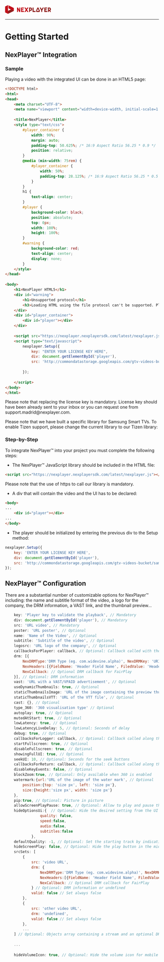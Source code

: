 <a id="gettingstarted-top"> </a>

<a href="https://nexplayer.github.io/NexPlayer_HTML5_Documentation/#/"><img text src="./_images/logo5.png" alt="Nexplayer"></a>

***

# Getting Started

## NexPlayer™ Integration

### Sample

Playing a video with the integrated UI can be done in an HTML5 page:

```html
<!DOCTYPE html>
<html>
<head>
    <meta charset="UTF-8">
    <meta name="viewport" content="width=device-width, initial-scale=1.0, maximum-scale=1.0, user-scalable=no" />

    <title>NexPlayer</title>
    <style type="text/css">
        #player_container {
            width: 90%;
            margin: auto;
            padding-top: 50.625%; /* 16:9 Aspect Ratio 56.25 * 0.9 */
            position: relative;
        }
        @media (min-width: 75rem) {
            #player_container {
                width: 50%;
                padding-top: 28.125%; /* 16:9 Aspect Ratio 56.25 * 0.5 */
            }            
        }
        h1 {
            text-align: center;
        }
        #player {
            background-color: black;
            position: absolute;
            top: 0px;
            width: 100%;
            height: 100%;
        }
        #warning {
            background-color: red;
            text-align: center;
            display: none;
        }
    </style>
</head>

<body>
    <h1>NexPlayer HTML5</h1>
    <div id="warning">
        <h1>Unsupported protocol</h1>
        <h3>Loading HTML using the file protocol can't be supported. Please use a <a href="https://nexplayer.github.io/getting_started.html#explanation">server</a> (HTTP/HTTPS protocol).</h3>
    </div>
    <div id="player_container">
        <div id="player"></div>
    </div>

    <script src="https://nexplayer.nexplayersdk.com/latest/nexplayer.js"></script>
    <script type="text/javascript">
        nexplayer.Setup({
            key: "ENTER YOUR LICENSE KEY HERE",
            div: document.getElementById('player'),
            src: 'http://commondatastorage.googleapis.com/gtv-videos-bucket/sample/BigBuckBunny.mp4',

        });

    </script>
</body>
</html>
```


<div class="alert alert-success hints-alert"><div class="hints-icon"><i class="fa fa-mortar-board"></i></div><div class="hints-container"><p>Please note that replacing the license key is mandatory. License key should have been already sent to your inbox or you can request one from support.madrid@nexplayer.com.</p>
</div></div>



<div class="alert alert-info hints-alert"><div class="hints-icon"><i class="fa fa-info-circle"></i></div><div class="hints-container"><p>Please note that we have built a specific library for Samsung Smart TVs. To enable Tizen support, please change the current library to our Tizen library: </p>
</div></div>

### Step-by-Step

To integrate NexPlayer™ into your project you must complete the following steps:

- The NexPlayer™ JavaScript library should be included in the HTML file:

```html
<script src="https://nexplayer.nexplayersdk.com/latest/nexplayer.js"></script>
```

<div class="alert alert-success hints-alert"><div class="hints-icon"><i class="fa fa-mortar-board"></i></div><div class="hints-container"><p>Please note that the use of https to call our library is mandatory. </p>
</div></div>

- A div that will contain the video and the UI has to be declared:
```html
<body>
...
    <div id="player"></div>
...
</body>
```
- The player should be initialized by entering the previous div to the Setup method:
```js
nexplayer.Setup({
    key: 'ENTER YOUR LICENSE KEY HERE',
    div: document.getElementById('player'),
    src: 'http://commondatastorage.googleapis.com/gtv-videos-bucket/sample/BigBuckBunny.mp4'
});
```
## NexPlayer™ Configuration

There are a substantial number of customizable options for NexPlayer™ including: the name and subtitle format of the video, a logo for the company, the DRM information, a VAST link, and the thumbnail preview...

```js
    key: 'Player key to validate the playback', // Mandatory
    div: document.getElementById('player'), // Mandatory
    src: 'URL video', // Mandatory
    poster: 'URL poster', // Optional
    name: 'Name of the Video', // Optional
    subtitle: 'Subtitle of the video', // Optional
    logosrc: 'URL logo of the company', // Optional
    callbacksForPlayer: callback, // Optional: Callback called with the player instances
    drm: [{
        NexDRMType:'DRM Type (eg. com.widevine.alpha)', NexDRMKey: 'URI for the DRM Key', 
        NexHeaders:[{FieldName: 'Header Field Name', FiledValue: 'Header Field Value'}],
        NexCallback: // Optional DRM callback for FairPlay
    }], // Optional: DRM information
    vast: 'URL with a VAST/VPAID advertisement', // Optional
    useDynamicThumbnails: true, // Optional
    staticThumbnailsImage: 'URL of the image containing the preview thumbnails', // Optional
    staticThumbnailsVTT: 'URL of the VTT file', // Optional
    cast: {}, // Optional
    type_360: '360 visualisation type' // Optional
    autoplay: true, // Optional
    mutedAtStart: true, // Optional
    lowLatency: true, // Optional
    lowLatencyLiveDelay: 5, // Optional: Seconds of delay
    debug: true, // Optional
    callbacksForLogger: callback, // Optional: Callback called along the logger instances
    startFullscreen: true, // Optional
    disableFullscreen: true, // Optional
    showingFullUI: true, // Optional
    seekUI: 10, // Optional: Seconds for the seek buttons
    callbacksForReturn: callback, // Optional: Callback called along the return button
    disableKeyEvents: false, // Optional
    blockZoom:true, // Optional: Only available when 360 is enabled
    watermark:{url:'URL of the image of the water mark', // Optional
        position:{top: 'size px', left: 'size px'},
        size:{height:'size px', width: 'size px'}
    },
    pip:true, // Optional: Picture in picture
    allowScreenPlayPause: true, // Optional: Allow to play and pause the video when clicking over it.
    hideOptionsUi:{  // Optional: Hide the desired setting from the UI
				quality: false,
				speed:false,
				audio:false,
				subtitles:false
			},
    defaultQuality: -1, // Optional: Set the starting track by indicating its id. Default is -1, which will enable the ABR.
    hideScreenPlay: false, // Optional: Hide the play button in the middle of the video, which appears when the video is paused.
    srcSets: [
        {
            src: 'video URL',
            drm: {
                NexDRMType:'DRM Type (eg. com.widevine.alpha)', NexDRMKey: 'URI for the DRM Key', 
                NexHeaders:[{FieldName: 'Header Field Name', FiledValue: 'Header Field Value'}],
                NexCallback: // Optional DRM callback for FairPlay
            } // Optional: DRM information or undefined
            valid: false // Set always false
        },
        {
            src: 'other video URL',
            drm: 'undefined',
            valid: false // Set always false
        },
        ...
    ] // Optional: Objects array containing a stream and an optional DRM.

    ...

    hideVolumeIcon: true, // Optional: Hide the volume icon for mobile devices. The volume is controlled by the device buttons.

```